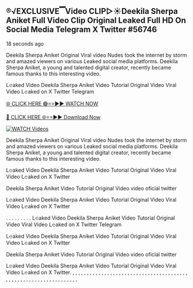 ## ®️√EXCLUSIVE▔Video CLIP▷☀️Deekila Sherpa Aniket Full Video Clip Original Leaked Full HD On Social Media Telegram X Twitter #56746

18 seconds ago

Deekila Sherpa Aniket Original Viral video Nudes took the internet by storm and amazed viewers on various Leaked social media platforms. Deekila Sherpa Aniket, a young and talented digital creator, recently became famous thanks to this interesting video.

L𝚎aked Video Deekila Sherpa Aniket Video Tutorial Original Video Viral Video L𝚎aked on X Twitter Telegram

[🌐 CLICK HERE 🟢==►► WATCH NOW](https://xtreamnow.com/viral-videos/)

[🔴 CLICK HERE 🌐==►► Download Now](https://xtreamnow.com/viral-videos/)

[![WATCH Videos](https://i.imgur.com/dJHk4Zq.gif)](https://xtreamnow.com/viral-videos/)

Deekila Sherpa Aniket Original Viral video Nudes took the internet by storm and amazed viewers on various Leaked social media platforms. Deekila Sherpa Aniket, a young and talented digital creator, recently became famous thanks to this interesting video.

L𝚎aked Video Deekila Sherpa Aniket Video Tutorial Original Video Viral Video L𝚎aked on X Twitter

Deekila Sherpa Aniket Video Tutorial Original Video video oficial twitter

L𝚎aked Video Deekila Sherpa Aniket Video Tutorial Original Video Viral Video L𝚎aked on X Twitter

. . . . . . . . . L𝚎aked Video Deekila Sherpa Aniket Video Tutorial Original Video Viral Video L𝚎aked on X Twitter Telegram

L𝚎aked Video Deekila Sherpa Aniket Video Tutorial Original Video Viral Video L𝚎aked on X Twitter

Deekila Sherpa Aniket Video Tutorial Original Video video oficial twitter

L𝚎aked Video Deekila Sherpa Aniket Video Tutorial Original Video Viral Video L𝚎aked on X Twitter.
,
,
,
,
,
,
,
,
,
,
,
,
,
,
,
,
,
,
,
,
,
,
,
,
,
,
,
,
,
,
,
,
,
,
,
,
,
,
,
,
,
,
,
,
,
,
,
,
,
,
,
,
,
,
,
,
,
,
,
,
,
,
,
,
,
